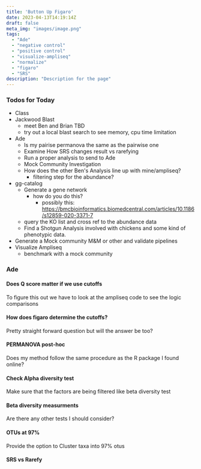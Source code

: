 ```yaml
---
title: 'Button Up Figaro'
date: 2023-04-13T14:19:14Z
draft: false
meta_img: "images/image.png"
tags:
  - "Ade"
  - "negative control"
  - "positive control"
  - "visualize-ampliseq"
  - "normalize"
  - "figaro"
  - "SRS"
description: "Description for the page"
---
```


### Todos for Today

- Class
- Jackwood Blast
  - meet Ben and Brian TBD
  - try out a local blast search to see memory, cpu time limitation
- Ade
  - Is my pairise permanova the same as the pairwise one
  - Examine How SRS changes result vs rarefying
  - Run a proper analysis to send to Ade
  - Mock Community Investigation
  - How does the other Ben's Analysis line up with mine/ampliseq?
    - filtering step for the abundance?
- gg-catalog
  - Generate a gene network 
    - how do you do this?
      - possibly this: https://bmcbioinformatics.biomedcentral.com/articles/10.1186/s12859-020-3371-7
  - query the KO list and cross ref to the abundance data
  - Find a Shotgun Analysis involved with chickens and some kind of phenotypic data.
- Generate a Mock community M&M or other and validate pipelines
- Visualize Ampliseq
  - benchmark with a mock community
  
### Ade

#### Does Q score matter if we use cutoffs

To figure this out we have to look at the ampliseq code to see the logic comparisons

#### How does figaro determine the cutoffs?

Pretty straight forward question but will the answer be too?

#### PERMANOVA post-hoc

Does my method follow the same procedure as the R package I found online?

#### Check Alpha diversity test

Make sure that the factors are being filtered like beta diversity test

#### Beta diversity measurments

Are there any other tests I should consider?

#### OTUs at 97% 

Provide the option to Cluster taxa into 97% otus


#### SRS vs Rarefy
